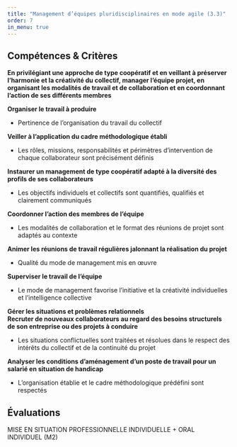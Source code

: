```yaml
---
title: "Management d’équipes pluridisciplinaires en mode agile (3.3)"
order: 7
in_menu: true
---
```

## Compétences & Critères

**En privilégiant une approche de type coopératif et en veillant à préserver l’harmonie et la créativité du collectif, manager l’équipe projet, en organisant les modalités de travail et de collaboration et en coordonnant l’action de ses différents membres**

**Organiser le travail à produire**
- Pertinence de l’organisation du travail du collectif

**Veiller à l’application du cadre méthodologique établi**
- Les rôles, missions, responsabilités et périmètres d’intervention de chaque collaborateur sont précisément définis

**Instaurer un management de type coopératif adapté à la diversité des profils de ses collaborateurs**
- Les objectifs individuels et collectifs sont quantifiés, qualifiés et clairement communiqués

**Coordonner l’action des membres de l’équipe**
- Les modalités de collaboration et le format des réunions de projet sont adaptés au contexte

**Animer les réunions de travail régulières jalonnant la réalisation du projet**
- Qualité du mode de management mis en œuvre

**Superviser le travail de l’équipe**
- Le mode de management favorise l’initiative et la créativité individuelles et l’intelligence collective

**Gérer les situations et problèmes relationnels**\
**Recruter de nouveaux collaborateurs au regard des besoins structurels de son entreprise ou des projets à conduire**
- Les situations conflictuelles sont traitées et résolues dans le respect des intérêts du collectif et de la continuité du projet

**Analyser les conditions d’aménagement d’un poste de travail pour un salarié en situation de handicap**
- L’organisation établie et le cadre méthodologique prédéfini sont respectés


## Évaluations

MISE EN SITUATION PROFESSIONNELLE INDIVIDUELLE + ORAL INDIVIDUEL (M2) 